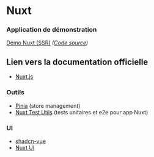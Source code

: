 # Nuxt

### Application de démonstration

[Démo Nuxt (SSR)](https://nuxt-demo-blush.vercel.app/) _([Code source](https://github.com/opac-teach/nuxt-demo))_

## Lien vers la documentation officielle

- [Nuxt.js](https://nuxt.com/docs/getting-started)

### Outils

- [Pinia](https://pinia.vuejs.org/) (store management)
- [Nuxt Test Utils](https://nuxt.com/docs/getting-started/testing) (tests unitaires et e2e pour app Nuxt)

### UI

- [shadcn-vue](https://www.shadcn-vue.com/)
- [Nuxt UI](https://ui.nuxt.com/)
